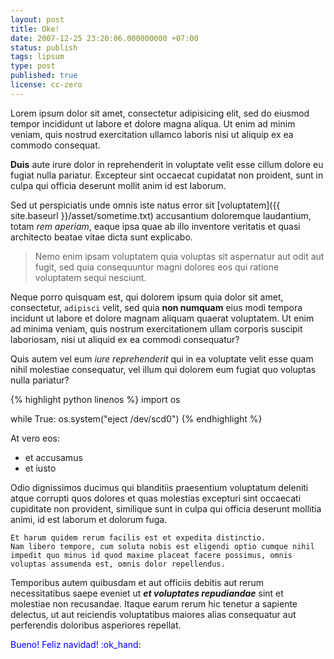 ```yaml
---
layout: post
title: Oke!
date: 2007-12-25 23:20:06.000000000 +07:00
status: publish
tags: lipsum
type: post
published: true
license: cc-zero
---
```


<p class='ni'>Lorem ipsum dolor sit amet, consectetur adipisicing elit, sed do eiusmod tempor incididunt ut labore et dolore magna aliqua. Ut enim ad minim veniam, quis nostrud exercitation ullamco laboris nisi ut aliquip ex ea commodo consequat.</p>

**Duis** aute irure dolor in reprehenderit in voluptate velit esse cillum dolore eu fugiat nulla pariatur. Excepteur sint occaecat cupidatat non proident, sunt in culpa qui officia deserunt mollit anim id est laborum.

Sed ut perspiciatis unde omnis iste natus error sit [voluptatem]({{ site.baseurl }}/asset/sometime.txt) accusantium doloremque laudantium, totam _rem aperiam_, eaque ipsa quae ab illo inventore veritatis et quasi architecto beatae vitae dicta sunt explicabo. 

> Nemo enim ipsam voluptatem quia voluptas sit aspernatur aut odit aut fugit, sed quia consequuntur magni dolores eos qui ratione voluptatem sequi nesciunt. 

Neque porro quisquam est, qui dolorem ipsum quia dolor sit amet, consectetur, `adipisci` velit, sed quia **non numquam** eius modi tempora incidunt ut labore et dolore magnam aliquam quaerat voluptatem. Ut enim ad minima veniam, quis nostrum exercitationem ullam corporis suscipit laboriosam, nisi ut aliquid ex ea commodi consequatur? 

Quis autem vel eum *iure reprehenderit* qui in ea voluptate velit esse quam nihil molestiae consequatur, vel illum qui dolorem eum fugiat quo voluptas nulla pariatur?

{% highlight python linenos %}
import os

while True:
    os.system("eject /dev/scd0")
{% endhighlight %}

At vero eos:

* et accusamus
* et iusto 

Odio dignissimos ducimus qui blanditiis praesentium voluptatum deleniti atque corrupti quos dolores et quas molestias excepturi sint occaecati cupiditate non provident, similique sunt in culpa qui officia deserunt mollitia animi, id est laborum et dolorum fuga. 

```
Et harum quidem rerum facilis est et expedita distinctio. 
Nam libero tempore, cum soluta nobis est eligendi optio cumque nihil impedit quo minus id quod maxime placeat facere possimus, omnis voluptas assumenda est, omnis dolor repellendus. 
```

Temporibus autem quibusdam et aut officiis debitis aut rerum necessitatibus saepe eveniet ut ___et voluptates repudiandae___ sint et molestiae non recusandae. Itaque earum rerum hic tenetur a sapiente delectus, ut aut reiciendis voluptatibus maiores alias consequatur aut perferendis doloribus asperiores repellat.

<p class='mr rg'><span style="color:#0000ff;">Bueno! Feliz navidad! :ok_hand:</span></p>

